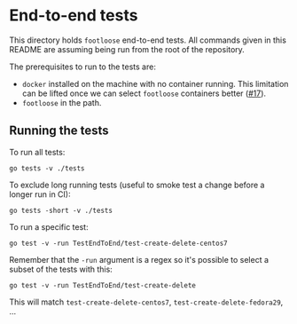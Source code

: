 # End-to-end tests

This directory holds `footloose` end-to-end tests. All commands given in this
README are assuming being run from the root of the repository.

The prerequisites to run to the tests are:

- `docker` installed on the machine with no container running. This
limitation can be lifted once we can select `footloose` containers better
([#17][issue-17]).
- `footloose` in the path.

[issue-17]: https://github.com/dlespiau/footloose/issues/17

## Running the tests

To run all tests:

```console
go tests -v ./tests
```

To exclude long running tests (useful to smoke test a change before a longer
run in CI):

```console
go tests -short -v ./tests
```

To run a specific test:

```console
go test -v -run TestEndToEnd/test-create-delete-centos7
```

Remember that the `-run` argument is a regex so it's possible to select a
subset of the tests with this:

```console
go test -v -run TestEndToEnd/test-create-delete
```

This will match `test-create-delete-centos7`, `test-create-delete-fedora29`,
...

